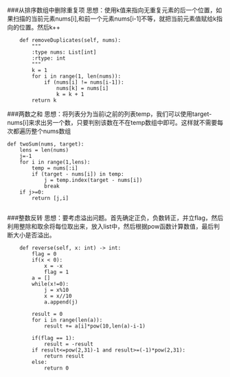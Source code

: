 ###从排序数组中删除重复项
思想：使用k值来指向无重复元素的后一个位置，如果扫描的当前元素nums[i],和前一个元素nums[i-1]不等，就把当前元素值赋给k指向的位置。然后k++
```
    def removeDuplicates(self, nums):
        """
        :type nums: List[int]
        :rtype: int
        """
        k = 1
        for i in range(1, len(nums)):
            if (nums[i] != nums[i-1]):
                nums[k] = nums[i]
                k = k + 1
        return k
```

###两数之和
思想：将列表分为当前i之前的列表temp，我们可以使用target-nums[i]来求出另一个数，只要判别该数在不在temp数组中即可。这样就不需要每次都遍历整个nums数组
```
def twoSum(nums, target):
    lens = len(nums)
    j=-1
    for i in range(1,lens):
        temp = nums[:i]
        if (target - nums[i]) in temp:
            j = temp.index(target - nums[i])
            break
    if j>=0:
        return [j,i]


```


###整数反转
思想：要考虑溢出问题。首先确定正负，负数转正，并立flag，然后利用整除和取余将每位取出来，放入list中，然后根据pow函数计算数值，最后判断大小是否溢出。
```
    def reverse(self, x: int) -> int:
        flag = 0
        if(x < 0):
            x = -x
            flag = 1
        a = []
        while(x!=0):
            j = x%10
            x = x//10
            a.append(j)

        result = 0
        for i in range(len(a)):
            result += a[i]*pow(10,len(a)-i-1)

        if(flag == 1):
            result = -result
        if result<=pow(2,31)-1 and result>=(-1)*pow(2,31):
            return result
        else:
            return 0
```